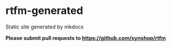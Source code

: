 # rtfm-generated
Static site generated by mkdocs

**Please submit pull requests to https://github.com/synshop/rtfm**
